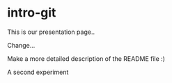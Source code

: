 # intro-git

This is our presentation page..

Change...


Make a more detailed description of the README file :)

A second experiment
